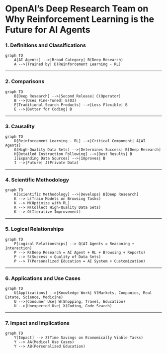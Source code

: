 # OpenAI’s Deep Research Team on Why Reinforcement Learning is the Future for AI Agents

### 1. Definitions and Classifications
```mermaid
graph TD
    A[AI Agents] -->|Broad Category| B(Deep Research)
    A -->|Trained by| D(Reinforcement Learning - RL)
```

---

### 2. Comparisons
```mermaid
graph TD
    B[Deep Research] -->|Second Release| C(Operator)
    B -->|Uses Fine-Tuned| E(O3)
    F[Traditional Search Products] -->|Less Flexible| B
    E -->|Better for Coding| B
```

---

### 3. Causality
```mermaid
graph TD
    D[Reinforcement Learning - RL] -->|Critical Component| A[AI Agents]
    G[High-Quality Data Sets] -->|Determines Success| B[Deep Research]
    H[Detailed Instruction Following] -->|Best Results| B
    I[Expanding Data Sources] -->|Improves| B
    I -->|Future| J(Private Data)
```

---

### 4. Scientific Methodology
```mermaid
graph TD
    K[Scientific Methodology] -->|Develops| B[Deep Research]
    K --> L(Train Models on Browsing Tasks)
    K --> M(Optimize with RL)
    K --> N(Collect High-Quality Data Sets)
    K --> O(Iterative Improvement)
```

---

### 5. Logical Relationships
```mermaid
graph TD
    P[Logical Relationships] --> Q(AI Agents = Reasoning + Interaction)
    P --> R(Deep Research = AI Agent + RL + Browsing + Reports)
    P --> S(Success ≈ Quality of Data Sets)
    P --> T(Personalized Education = AI System + Customization)
```

---

### 6. Applications and Use Cases
```mermaid
graph TD
    U[Applications] -->|Knowledge Work| V(Markets, Companies, Real Estate, Science, Medicine)
    U -->|Consumer Use| W(Shopping, Travel, Education)
    U -->|Unexpected Use| X(Coding, Code Search)
```

---

### 7. Impact and Implications
```mermaid
graph TD
    Y[Impact] --> Z(Time Savings on Economically Viable Tasks)
    Y --> AA(Medical Use Cases)
    Y --> AB(Personalized Education)
```

